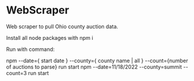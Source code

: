 ﻿# WebScraper

Web scraper to pull Ohio county auction data.

Install all node packages with npm i

Run with command:

npm --date={ start date } --county={ county name | all } --count={number of auctions to parse} run start
npm --date=11/18/2022 --county=summit --count=3 run start
